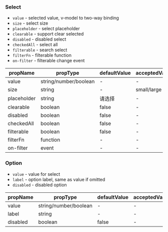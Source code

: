 ### Select

* `value` \- selected value, v-model to two-way binding
* `size` \- select size
* `placeholder` \- select placeholder
* `clearable` \- support clear selected
* `disabled` \- disabled select
* `checkedAll` \- select all
* `filterable` \- search select
* `filterFn` \- filterable function
* `on-filter` \- filterable change event

|  propName  | propType | defaultValue | acceptedValue |
| ---------- | -------- | ------------ | ------------- |
| value      | string/number/boolean | - | -           |
| size       | string   | -            | small/large   |
| placeholder | string   | 请选择       | -             |
| clearable  | boolean  | false        | -             |
| disabled   | boolean  | false        | -             |
| checkedAll   | boolean  | false        | -             |
| filterable   | boolean  | false        | -             |
| filterFn   | function  | -        | -             |
| on-filter   | event  | -        | -             |

### Option

* `value` \- value for select
* `label` \- option label, same as value if omitted
* `disabled` \- disabled option

|  propName  | propType | defaultValue | acceptedValue |
| ---------- | -------- | ------------ | ------------- |
| value      | string/number/boolean | - | -           |
| label      | string   | -            | -             |
| disabled   | boolean  | false        | -             |
